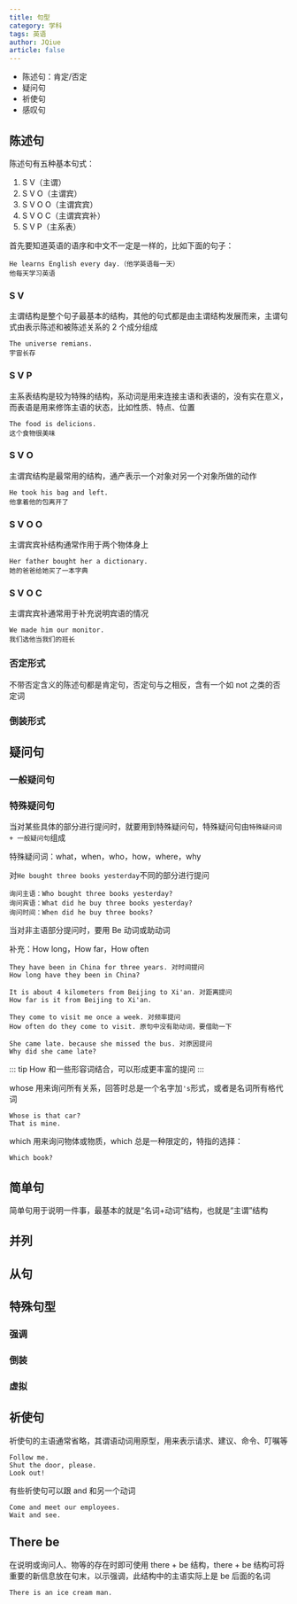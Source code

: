 ```yaml
---
title: 句型
category: 学科
tags: 英语
author: JQiue
article: false
---
```



+ 陈述句：肯定/否定
+ 疑问句
+ 祈使句
+ 感叹句

## 陈述句

陈述句有五种基本句式：

1. S V（主谓）
2. S V O（主谓宾）
3. S V O O（主谓宾宾）
4. S V O C（主谓宾宾补）
5. S V P（主系表）

首先要知道英语的语序和中文不一定是一样的，比如下面的句子：

```
He learns English every day.（他学英语每一天）
他每天学习英语
```

### S V

主谓结构是整个句子最基本的结构，其他的句式都是由主谓结构发展而来，主谓句式由表示陈述和被陈述关系的 2 个成分组成

```
The universe remians.
宇宙长存
```

### S V P

主系表结构是较为特殊的结构，系动词是用来连接主语和表语的，没有实在意义，而表语是用来修饰主语的状态，比如性质、特点、位置

```
The food is delicions.
这个食物很美味
```

### S V O

主谓宾结构是最常用的结构，通产表示一个对象对另一个对象所做的动作

```
He took his bag and left.
他拿着他的包离开了
```

### S V O O

主谓宾宾补结构通常作用于两个物体身上

```
Her father bought her a dictionary.
她的爸爸给她买了一本字典
```

### S V O C

主谓宾宾补通常用于补充说明宾语的情况

```
We made him our monitor.
我们选他当我们的班长
```

### 否定形式

不带否定含义的陈述句都是肯定句，否定句与之相反，含有一个如 not 之类的否定词

### 倒装形式

## 疑问句

### 一般疑问句

### 特殊疑问句

当对某些具体的部分进行提问时，就要用到特殊疑问句，特殊疑问句由`特殊疑问词 + 一般疑问句`组成

特殊疑问词：what，when，who，how，where，why

对`He bought three books yesterday`不同的部分进行提问

```
询问主语：Who bought three books yesterday?
询问宾语：What did he buy three books yesterday?
询问时间：When did he buy three books?
```

当对非主语部分提问时，要用 Be 动词或助动词

补充：How long，How far，How often

```
They have been in China for three years. 对时间提问
How long have they been in China?

It is about 4 kilometers from Beijing to Xi'an. 对距离提问
How far is it from Beijing to Xi'an.

They come to visit me once a week. 对频率提问
How often do they come to visit. 原句中没有助动词，要借助一下

She came late. because she missed the bus. 对原因提问
Why did she came late?
```

::: tip
How 和一些形容词结合，可以形成更丰富的提问
:::

whose 用来询问所有关系，回答时总是一个名字加`'s`形式，或者是名词所有格代词

```
Whose is that car?
That is mine.
```

which 用来询问物体或物质，which 总是一种限定的，特指的选择：

```
Which book?
```

## 简单句

简单句用于说明一件事，最基本的就是“名词+动词”结构，也就是“主谓”结构

## 并列

## 从句

## 特殊句型

### 强调

### 倒装

### 虚拟

## 祈使句

祈使句的主语通常省略，其谓语动词用原型，用来表示请求、建议、命令、叮嘱等

```
Follow me.
Shut the door, please.
Look out!
```

有些祈使句可以跟 and 和另一个动词

```
Come and meet our employees.
Wait and see.
```

## There be

在说明或询问人、物等的存在时即可使用 there + be 结构，there + be 结构可将重要的新信息放在句末，以示强调，此结构中的主语实际上是 be 后面的名词

```
There is an ice cream man.
```
